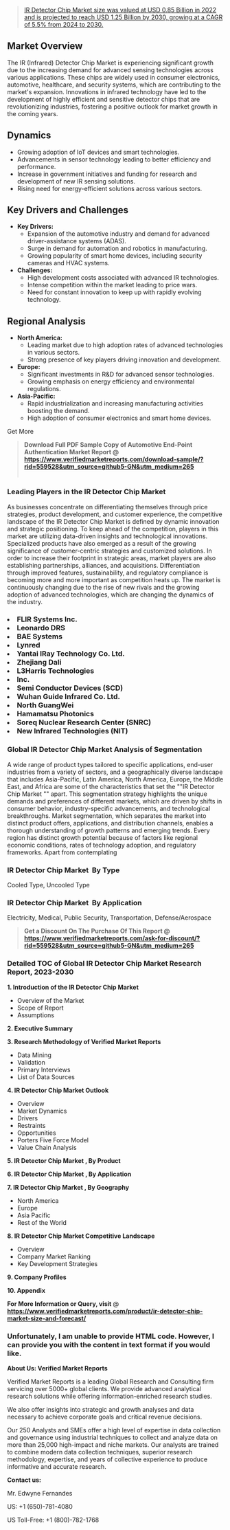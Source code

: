 <blockquote id="" class=""><a href="https://www.verifiedmarketreports.com/download-sample/?rid=559528&utm_source=github5-GN&utm_medium=265" target="_blank">IR Detector Chip Market size was valued at USD 0.85 Billion in 2022 and is projected to reach USD 1.25 Billion by 2030, growing at a CAGR of 5.5% from 2024 to 2030.</a></blockquote><p><h2>Market Overview</h2><p>The IR (Infrared) Detector Chip Market is experiencing significant growth due to the increasing demand for advanced sensing technologies across various applications. These chips are widely used in consumer electronics, automotive, healthcare, and security systems, which are contributing to the market's expansion. Innovations in infrared technology have led to the development of highly efficient and sensitive detector chips that are revolutionizing industries, fostering a positive outlook for market growth in the coming years.</p><h2>Dynamics</h2><ul> <li>Growing adoption of IoT devices and smart technologies.</li> <li>Advancements in sensor technology leading to better efficiency and performance.</li> <li>Increase in government initiatives and funding for research and development of new IR sensing solutions.</li> <li>Rising need for energy-efficient solutions across various sectors.</li></ul><h2>Key Drivers and Challenges</h2><ul> <li> <strong>Key Drivers:</strong> <ul> <li>Expansion of the automotive industry and demand for advanced driver-assistance systems (ADAS).</li> <li>Surge in demand for automation and robotics in manufacturing.</li> <li>Growing popularity of smart home devices, including security cameras and HVAC systems.</li> </ul> </li> <li> <strong>Challenges:</strong> <ul> <li>High development costs associated with advanced IR technologies.</li> <li>Intense competition within the market leading to price wars.</li> <li>Need for constant innovation to keep up with rapidly evolving technology.</li> </ul> </li></ul><h2>Regional Analysis</h2><ul> <li> <strong>North America:</strong> <ul> <li>Leading market due to high adoption rates of advanced technologies in various sectors.</li> <li>Strong presence of key players driving innovation and development.</li> </ul> </li> <li> <strong>Europe:</strong> <ul> <li>Significant investments in R&D for advanced sensor technologies.</li> <li>Growing emphasis on energy efficiency and environmental regulations.</li> </ul> </li> <li> <strong>Asia-Pacific:</strong> <ul> <li>Rapid industrialization and increasing manufacturing activities boosting the demand.</li> <li>High adoption of consumer electronics and smart home devices.</li> </ul> </li></ul><p>Get More</p></p><blockquote id="" class=""><strong>Download Full PDF Sample Copy of Automotive End-Point Authentication Market Report @ <a href="https://www.verifiedmarketreports.com/download-sample/?rid=559528&utm_source=github5-GN&utm_medium=265" target="_blank">https://www.verifiedmarketreports.com/download-sample/?rid=559528&utm_source=github5-GN&utm_medium=265</a></strong><br /><br /></blockquote><h3 id="" class="">Leading Players in the&nbsp;IR Detector Chip Market </h3><p>As businesses concentrate on differentiating themselves through price strategies, product development, and customer experience, the competitive landscape of the IR Detector Chip Market is defined by dynamic innovation and strategic positioning. To keep ahead of the competition, players in this market are utilizing data-driven insights and technological innovations. Specialized products have also emerged as a result of the growing significance of customer-centric strategies and customized solutions. In order to increase their footprint in strategic areas, market players are also establishing partnerships, alliances, and acquisitions. Differentiation through improved features, sustainability, and regulatory compliance is becoming more and more important as competition heats up. The market is continuously changing due to the rise of new rivals and the growing adoption of advanced technologies, which are changing the dynamics of the industry.</p><h3 class=""><li>FLIR Systems Inc.</li><li> Leonardo DRS</li><li> BAE Systems</li><li> Lynred</li><li> Yantai IRay Technology Co. Ltd.</li><li> Zhejiang Dali</li><li> L3Harris Technologies</li><li>Inc.</li><li> Semi Conductor Devices (SCD)</li><li> Wuhan Guide Infrared Co. Ltd.</li><li> North GuangWei</li><li> Hamamatsu Photonics</li><li> Soreq Nuclear Research Center (SNRC)</li><li> New Infrared Technologies (NIT)</h3><h3 id="" class="">Global&nbsp;IR Detector Chip Market Analysis of Segmentation</h3><p id="" class="">A wide range of product types tailored to specific applications, end-user industries from a variety of sectors, and a geographically diverse landscape that includes Asia-Pacific, Latin America, North America, Europe, the Middle East, and Africa are some of the characteristics that set the ""IR Detector Chip Market "" apart. This segmentation strategy highlights the unique demands and preferences of different markets, which are driven by shifts in consumer behavior, industry-specific advancements, and technological breakthroughs. Market segmentation, which separates the market into distinct product offers, applications, and distribution channels, enables a thorough understanding of growth patterns and emerging trends. Every region has distinct growth potential because of factors like regional economic conditions, rates of technology adoption, and regulatory frameworks. Apart from contemplating</p><h3 id="" class="">IR Detector Chip Market &nbsp;By Type</h3><p>Cooled Type, Uncooled Type</p><h3 id="" class="">IR Detector Chip Market &nbsp;By Application</h3><p class="">Electricity, Medical, Public Security, Transportation, Defense/Aerospace</p><blockquote id="" class=""><strong>Get a Discount On The Purchase Of This Report @ <a href="https://www.verifiedmarketreports.com/download-sample/?rid=559528&utm_source=github5-GN&utm_medium=265" target="_blank">https://www.verifiedmarketreports.com/ask-for-discount/?rid=559528&utm_source=github5-GN&utm_medium=265</a></strong></blockquote><h3 id="" class="">Detailed TOC of Global IR Detector Chip Market Research Report, 2023-2030</h3><p id="" class=""><strong>1. Introduction of the IR Detector Chip Market </strong></p><ul><li>Overview of the Market</li><li>Scope of Report</li><li>Assumptions</li></ul><p id="" class=""><strong>2. Executive Summary</strong></p><p id="" class=""><strong>3. Research Methodology of Verified Market Reports</strong></p><ul><li>Data Mining</li><li>Validation</li><li>Primary Interviews</li><li>List of Data Sources</li></ul><p id="" class=""><strong>4. IR Detector Chip Market Outlook</strong></p><ul><li>Overview</li><li>Market Dynamics</li><li>Drivers</li><li>Restraints</li><li>Opportunities</li><li>Porters Five Force Model</li><li>Value Chain Analysis</li></ul><p id="" class=""><strong>5. IR Detector Chip Market , By Product</strong></p><p id="" class=""><strong>6. IR Detector Chip Market , By Application</strong></p><p id="" class=""><strong>7. IR Detector Chip Market , By Geography</strong></p><ul><li>North America</li><li>Europe</li><li>Asia Pacific</li><li>Rest of the World</li></ul><p id="" class=""><strong>8. IR Detector Chip Market Competitive Landscape</strong></p><ul><li>Overview</li><li>Company Market Ranking</li><li>Key Development Strategies</li></ul><p id="" class=""><strong>9. Company Profiles</strong></p><p id="" class=""><strong>10. Appendix</strong></p><p><strong>For More Information or Query, visit</strong>&nbsp;@ <strong><a href="https://www.verifiedmarketreports.com/product/ir-detector-chip-market-size-and-forecast/" target="_blank">https://www.verifiedmarketreports.com/product/ir-detector-chip-market-size-and-forecast/</a></strong></p><h3 id="" class="">Unfortunately, I am unable to provide HTML code. However, I can provide you with the content in text format if you would like.</h3><p id="" class=""><strong>About Us: Verified Market Reports</strong></p><p id="" class="">Verified Market Reports is a leading Global Research and Consulting firm servicing over 5000+ global clients. We provide advanced analytical research solutions while offering information-enriched research studies.</p><p id="" class="">We also offer insights into strategic and growth analyses and data necessary to achieve corporate goals and critical revenue decisions.</p><p id="" class="">Our 250 Analysts and SMEs offer a high level of expertise in data collection and governance using industrial techniques to collect and analyze data on more than 25,000 high-impact and niche markets. Our analysts are trained to combine modern data collection techniques, superior research methodology, expertise, and years of collective experience to produce informative and accurate research.</p><p id="" class=""><strong>Contact us:</strong></p><p id="" class="">Mr. Edwyne Fernandes</p><p id="" class="">US: +1 (650)-781-4080</p><p id="" class="">US Toll-Free: +1 (800)-782-1768</p>
